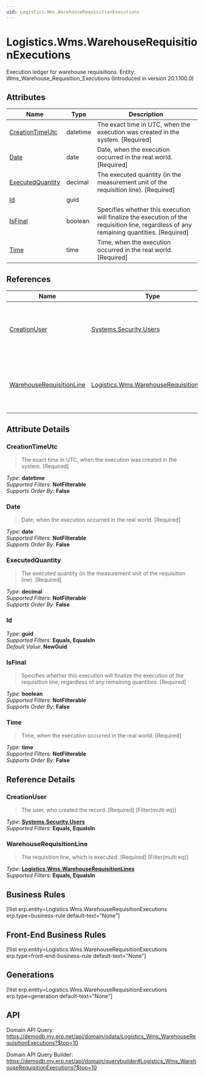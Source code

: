 ```yaml
---
uid: Logistics.Wms.WarehouseRequisitionExecutions
---
```

# Logistics.Wms.WarehouseRequisitionExecutions

Execution ledger for warehouse requisitions. Entity: Wms_Warehouse_Requisition_Executions (Introduced in version 20.1.100.0)

## Attributes

| Name | Type | Description |
| ---- | ---- | --- |
| [CreationTimeUtc](Logistics.Wms.WarehouseRequisitionExecutions.md#creationtimeutc) | datetime | The exact time in UTC, when the execution was created in the system. [Required] 
| [Date](Logistics.Wms.WarehouseRequisitionExecutions.md#date) | date | Date, when the execution occurred in the real world. [Required] 
| [ExecutedQuantity](Logistics.Wms.WarehouseRequisitionExecutions.md#executedquantity) | decimal | The executed quantity (in the measurement unit of the requisition line). [Required] 
| [Id](Logistics.Wms.WarehouseRequisitionExecutions.md#id) | guid |  
| [IsFinal](Logistics.Wms.WarehouseRequisitionExecutions.md#isfinal) | boolean | Specifies whether this execution will finalize the execution of the requisition line, regardless of any remaining quantities. [Required] 
| [Time](Logistics.Wms.WarehouseRequisitionExecutions.md#time) | time | Time, when the execution occurred in the real world. [Required] 

## References

| Name | Type | Description |
| ---- | ---- | --- |
| [CreationUser](Logistics.Wms.WarehouseRequisitionExecutions.md#creationuser) | [Systems.Security.Users](Systems.Security.Users.md) | The user, who created the record. [Required] [Filter(multi eq)] |
| [WarehouseRequisitionLine](Logistics.Wms.WarehouseRequisitionExecutions.md#warehouserequisitionline) | [Logistics.Wms.WarehouseRequisitionLines](Logistics.Wms.WarehouseRequisitionLines.md) | The requisition line, which is executed. [Required] [Filter(multi eq)] |


## Attribute Details

### CreationTimeUtc

> The exact time in UTC, when the execution was created in the system. [Required]

_Type_: **datetime**  
_Supported Filters_: **NotFilterable**  
_Supports Order By_: **False**  

### Date

> Date, when the execution occurred in the real world. [Required]

_Type_: **date**  
_Supported Filters_: **NotFilterable**  
_Supports Order By_: **False**  

### ExecutedQuantity

> The executed quantity (in the measurement unit of the requisition line). [Required]

_Type_: **decimal**  
_Supported Filters_: **NotFilterable**  
_Supports Order By_: **False**  

### Id

_Type_: **guid**  
_Supported Filters_: **Equals, EqualsIn**  
_Default Value_: **NewGuid**  

### IsFinal

> Specifies whether this execution will finalize the execution of the requisition line, regardless of any remaining quantities. [Required]

_Type_: **boolean**  
_Supported Filters_: **NotFilterable**  
_Supports Order By_: **False**  

### Time

> Time, when the execution occurred in the real world. [Required]

_Type_: **time**  
_Supported Filters_: **NotFilterable**  
_Supports Order By_: **False**  


## Reference Details

### CreationUser

> The user, who created the record. [Required] [Filter(multi eq)]

_Type_: **[Systems.Security.Users](Systems.Security.Users.md)**  
_Supported Filters_: **Equals, EqualsIn**  

### WarehouseRequisitionLine

> The requisition line, which is executed. [Required] [Filter(multi eq)]

_Type_: **[Logistics.Wms.WarehouseRequisitionLines](Logistics.Wms.WarehouseRequisitionLines.md)**  
_Supported Filters_: **Equals, EqualsIn**  



## Business Rules

[!list erp.entity=Logistics.Wms.WarehouseRequisitionExecutions erp.type=business-rule default-text="None"]

## Front-End Business Rules

[!list erp.entity=Logistics.Wms.WarehouseRequisitionExecutions erp.type=front-end-business-rule default-text="None"]

## Generations

[!list erp.entity=Logistics.Wms.WarehouseRequisitionExecutions erp.type=generation default-text="None"]

## API

Domain API Query:
<https://demodb.my.erp.net/api/domain/odata/Logistics_Wms_WarehouseRequisitionExecutions?$top=10>

Domain API Query Builder:
<https://demodb.my.erp.net/api/domain/querybuilder#Logistics_Wms_WarehouseRequisitionExecutions?$top=10>

